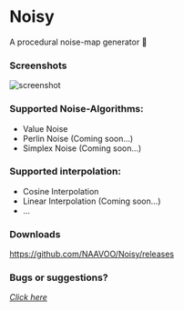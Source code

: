 # Noisy
A procedural noise-map generator :foggy:

### Screenshots
![screenshot](http://i.imgur.com/fl8K8uN.png)

### Supported Noise-Algorithms:
* Value Noise
* Perlin Noise (Coming soon...)
* Simplex Noise (Coming soon...)

### Supported interpolation:
* Cosine Interpolation
* Linear Interpolation (Coming soon...)
* ...

### Downloads
https://github.com/NAAVOO/Noisy/releases

### Bugs or suggestions?
[*Click here*](https://github.com/NAAVOO/Noisy/issues/new)
